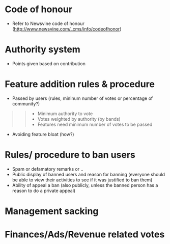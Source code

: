 # Code of honour #

  * Refer to Newsvine code of honour (http://www.newsvine.com/_cms/info/codeofhonor)

# Authority system #

  * Points given based on contribution

# Feature addition rules & procedure #

  * Passed by users (rules, mininum number of votes or percentage of community?)
> > - Minimum authority to vote
> > - Votes weighted by authority (by bands)
> > - Features need minimum number of votes to be passed

  * Avoiding feature bloat (how?)

# Rules/ procedure to ban users #

  * Spam or defamatory remarks or ..
  * Public display of banned users and reason for banning (everyone should be able to view their activities to see if it was justified to ban them)
  * Ability of appeal a ban (also publicly, unless the banned person has a reason to do a private appeal)

# Management sacking #

# Finances/Ads/Revenue related votes #